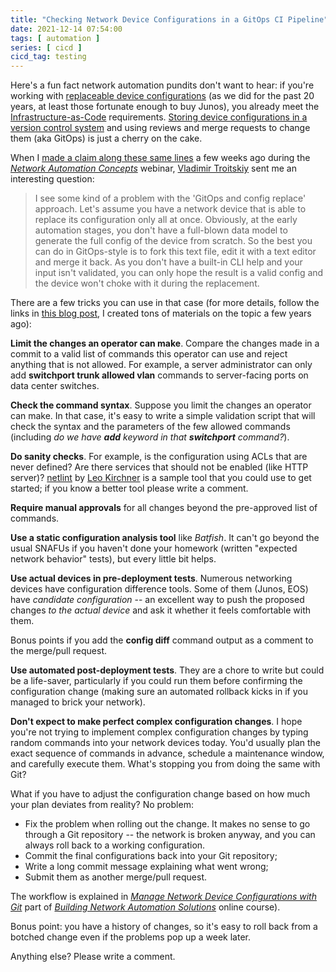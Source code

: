```yaml
---
title: "Checking Network Device Configurations in a GitOps CI Pipeline"
date: 2021-12-14 07:54:00
tags: [ automation ]
series: [ cicd ]
cicd_tag: testing
---
```

Here's a fun fact network automation pundits don't want to hear: if you're working with [replaceable device configurations](https://blog.ipspace.net/2016/10/network-automation-rfp-requirements.html) (as we did for the past 20 years, at least those fortunate enough to buy Junos), you already meet the [Infrastructure-as-Code](https://en.wikipedia.org/wiki/Infrastructure_as_code) requirements. [Storing device configurations in a version control system](https://blog.ipspace.net/2018/08/gitops-in-networking.html) and using reviews and merge requests to change them (aka GitOps) is just a cherry on the cake.

When I [made a claim along these same lines](https://my.ipspace.net/bin/list?id=AutConcepts#NIAC) a few weeks ago during the _[Network Automation Concepts](https://www.ipspace.net/Network_Automation_Concepts)_ webinar, [Vladimir Troitskiy](https://www.linkedin.com/in/vldmtr/) sent me an interesting question:
<!--more-->
> I see some kind of a problem with the 'GitOps and config replace' approach. Let's assume you have a network device that is able to replace its configuration only all at once. Obviously, at the early automation stages, you don't have a full-blown data model to generate the full config of the device from scratch. So the best you can do in GitOps-style is to fork this text file, edit it with a text editor and merge it back. As you don't have a built-in CLI help and your input isn't validated, you can only hope the result is a valid config and the device won't choke with it during the replacement.

There are a few tricks you can use in that case (for more details, follow the links in [this blog post](https://blog.ipspace.net/2018/08/gitops-in-networking.html), I created tons of materials on the topic a few years ago):

**Limit the changes an operator can make**. Compare the changes made in a commit to a valid list of commands this operator can use and reject anything that is not allowed. For example, a server administrator can only add **switchport trunk allowed vlan** commands to server-facing ports on data center switches.

**Check the command syntax**. Suppose you limit the changes an operator can make. In that case, it's easy to write a simple validation script that will check the syntax and the parameters of the few allowed commands (including _do we have **add** keyword in that **switchport** command?_).

**Do sanity checks**. For example, is the configuration using ACLs that are never defined? Are there services that should not be enabled (like HTTP server)? [netlint](https://netlint.readthedocs.io/en/latest/) by [Leo Kirchner](https://blog.kirchne.red/) is a sample tool that you could use to get started; if you know a better tool please write a comment. 

**Require manual approvals** for all changes beyond the pre-approved list of commands.

**Use a static configuration analysis tool** like *Batfish*. It can't go beyond the usual SNAFUs if you haven't done your homework (written "expected network behavior" tests), but every little bit helps.

**Use actual devices in pre-deployment tests**. Numerous networking devices have configuration difference tools. Some of them (Junos, EOS) have *candidate configuration* -- an excellent way to push the proposed changes *to the actual device* and ask it whether it feels comfortable with them.

Bonus points if you add the **config diff** command output as a comment to the merge/pull request.

**Use automated post-deployment tests**. They are a chore to write but could be a life-saver, particularly if you could run them before confirming the configuration change (making sure an automated rollback kicks in if you managed to brick your network).

**Don't expect to make perfect complex configuration changes**. I hope you're not trying to implement complex configuration changes by typing random commands into your network devices today. You'd usually plan the exact sequence of commands in advance, schedule a maintenance window, and carefully execute them. What's stopping you from doing the same with Git?

What if you have to adjust the configuration change based on how much your plan deviates from reality? No problem:

* Fix the problem when rolling out the change. It makes no sense to go through a Git repository -- the network is broken anyway, and you can always roll back to a working configuration.
* Commit the final configurations back into your Git repository;
* Write a long commit message explaining what went wrong;
* Submit them as another merge/pull request.

The workflow is explained in  *‌[Manage Network Device Configurations with Git](https://my.ipspace.net/bin/list?id=NetAutSol&module=2#M2S2B)* part of _[Building Network Automation Solutions](https://www.ipspace.net/Building_Network_Automation_Solutions)_ online course).

Bonus point: you have a history of changes, so it's easy to roll back from a botched change even if the problems pop up a week later.

Anything else? Please write a comment.
